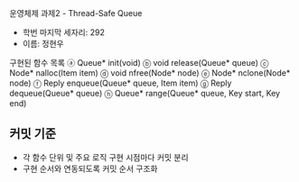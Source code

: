 운영체제 과제2 - Thread-Safe Queue

- 학번 마지막 세자리: 292 
- 이름: 정현우

구현된 함수 목록
ⓐ Queue* init(void)
ⓑ void release(Queue* queue)
ⓒ Node* nalloc(Item item)
ⓓ void nfree(Node* node)
ⓔ Node* nclone(Node* node)
ⓕ Reply enqueue(Queue* queue, Item item)
ⓖ Reply dequeue(Queue* queue)
ⓗ Queue* range(Queue* queue, Key start, Key end)

## 커밋 기준
- 각 함수 단위 및 주요 로직 구현 시점마다 커밋 분리
- 구현 순서와 연동되도록 커밋 순서 구조화
